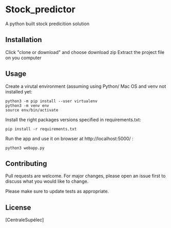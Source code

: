 # Stock_predictor

A python built stock predicition solution

## Installation

Click "clone or download" and choose download zip
Extract the project file on you computer

## Usage

Create a virutal environment (assuming using Python/ Mac OS and venv not installed yet:
```
python3 -m pip install --user virtualenv
python3 -m venv env
source env/bin/activate
```
Install the right packages versions specified in requirements.txt:
```
pip install -r requirements.txt
```
Run the app and use it on browser at http://localhost:5000/ :
```
python3 webapp.py
```


## Contributing
Pull requests are welcome. For major changes, please open an issue first to discuss what you would like to change.

Please make sure to update tests as appropriate.

## License
[CentraleSupélec]

